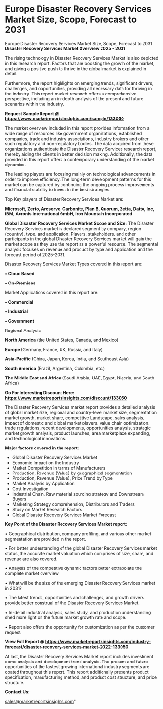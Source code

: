 # Europe Disaster Recovery Services Market Size, Scope, Forecast to 2031
Europe Disaster Recovery Services Market Size, Scope, Forecast to 2031
<Strong> Disaster Recovery Services Market Overview 2025 - 2031</strong>

The rising technology in Disaster Recovery Services Market is also depicted in this research report. Factors that are boosting the growth of the market, and giving a positive push to thrive in the global market is explained in detail.

Furthermore, the report highlights on emerging trends, significant drivers, challenges, and opportunities, providing all necessary data for thriving in the industry. This report market research offers a comprehensive perspective, including an in-depth analysis of the present and future scenarios within the industry.

<strong>Request Sample Report @ <a href=https://www.marketreportsinsights.com/sample/133050>https://www.marketreportsinsights.com/sample/133050</a></strong>

The market overview included in this report provides information from a wide range of resources like government organizations, established companies, trade and industry associations, industry brokers and other such regulatory and non-regulatory bodies. The data acquired from these organizations authenticate the Disaster Recovery Services research report, thereby aiding the clients in better decision making. Additionally, the data provided in this report offers a contemporary understanding of the market dynamics.

The leading players are focusing mainly on technological advancements in order to improve efficiency. The long-term development patterns for this market can be captured by continuing the ongoing process improvements and financial stability to invest in the best strategies.

Top Key players of Disaster Recovery Services Market are:

<strong>Microsoft, Zerto, Arcserve, Carbonite, Plan B, Quorum, Zetta, Datto, Inc, IBM, Acronis International GmbH, Iron Mountain Incorporated</strong>

<strong><b>Global Disaster Recovery Services Market Scope and Size:</b></strong>
The Disaster Recovery Services market is declared segment by company, region (country), type, and application. Players, stakeholders, and other participants in the global Disaster Recovery Services market will gain the market scope as they use the report as a powerful resource. The segmental analysis focuses on revenue and product by type and application and the forecast period of 2025-2031.

Disaster Recovery Services Market Types covered in this report are:

<strong>• Cloud Based

• On-Premises</strong>

Market Applications covered in this report are:

<strong>• Commercial

• Industrial

• Government</strong> 

Regional Analysis

<strong>North America</strong> (the United States, Canada, and Mexico)

<strong>Europe</strong> (Germany, France, UK, Russia, and Italy)

<strong>Asia-Pacific</strong> (China, Japan, Korea, India, and Southeast Asia)

<strong>South America</strong> (Brazil, Argentina, Colombia, etc.)

<strong>The Middle East and Africa</strong> (Saudi Arabia, UAE, Egypt, Nigeria, and South Africa)

<strong>Go For Interesting Discount Here: <a href=https://www.marketreportsinsights.com/discount/133050>https://www.marketreportsinsights.com/discount/133050</a></strong>

The Disaster Recovery Services market report provides a detailed analysis of global market size, regional and country-level market size, segmentation market growth, market share, competitive Landscape, sales analysis, impact of domestic and global market players, value chain optimization, trade regulations, recent developments, opportunities analysis, strategic market growth analysis, product launches, area marketplace expanding, and technological innovations.

<strong><b>Major factors covered in the report:</b></strong>
<ul>
  <li>Global Disaster Recovery Services Market </li>
  <li>Economic Impact on the Industry</li>
  <li>Market Competition in terms of Manufacturers</li>
  <li>Production, Revenue (Value) by geographical segmentation</li>
  <li>Production, Revenue (Value), Price Trend by Type</li>
  <li>Market Analysis by Application</li>
  <li>Cost Investigation</li>
  <li>Industrial Chain, Raw material sourcing strategy and Downstream Buyers</li>
  <li>Marketing Strategy comprehension, Distributors and Traders</li>
  <li>Study on Market Research Factors</li>
  <li>Global Disaster Recovery Services Market Forecast</li>
</ul>

<strong><b>Key Point of the Disaster Recovery Services Market report:</b></strong>

• Geographical distribution, company profiling, and various other market segmentation are provided in the report.

• For better understanding of the global Disaster Recovery Services market status, the accurate market valuation which comprises of size, share, and revenue are also covered.

• Analysis of the competitive dynamic factors better extrapolate the complete market overview

• What will be the size of the emerging Disaster Recovery Services market in 2031?

• The latest trends, opportunities and challenges, and growth drivers provide better construal of the Disaster Recovery Services Market.

• In-detail industrial analysis, sales study, and production understanding shed more light on the future market growth rate and scope.

• Report also offers the opportunity for customization as per the customer request.

<strong><b>View Full Report @ <a href=https://www.marketreportsinsights.com/industry-forecast/disaster-recovery-services-market-2022-133050>https://www.marketreportsinsights.com/industry-forecast/disaster-recovery-services-market-2022-133050</a></b></strong>


At last, the Disaster Recovery Services Market report includes investment come analysis and development trend analysis. The present and future opportunities of the fastest growing international industry segments are coated throughout this report. This report additionally presents product specification, manufacturing method, and product cost structure, and price structure.

<strong>Contact Us:</strong>

sales@marketreportsinsights.com"
